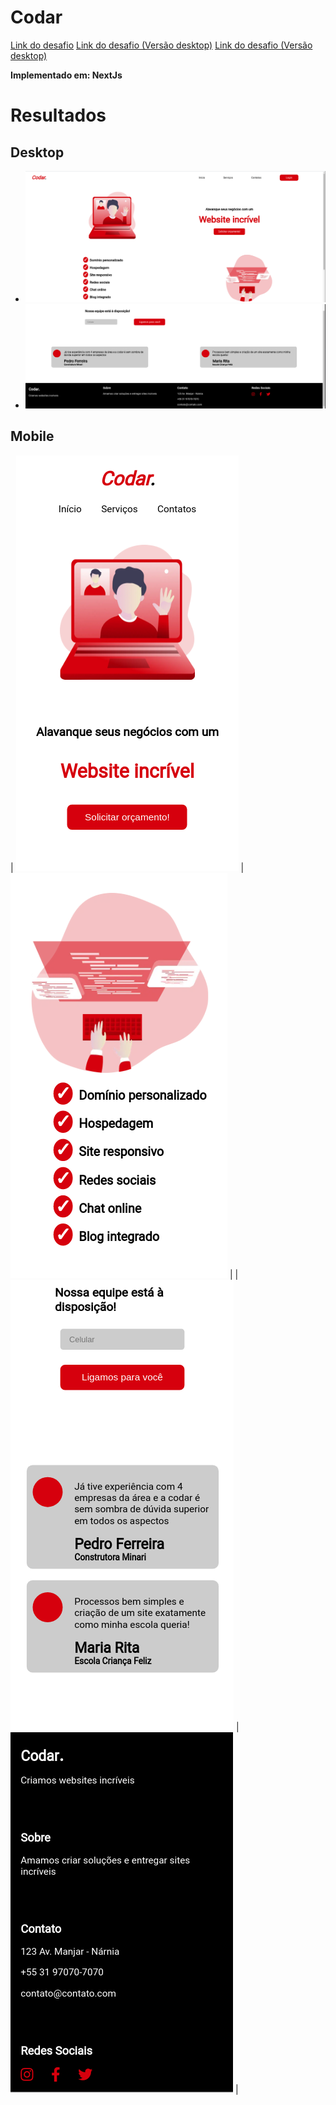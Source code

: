 # Codar

[Link do desafio](https://github.com/Lorenalgm/codar)
[Link do desafio (Versão desktop)](https://raw.githubusercontent.com/Lorenalgm/codar/master/design/desktop.png)
[Link do desafio (Versão desktop)](https://raw.githubusercontent.com/Lorenalgm/codar/master/design/mobile.png)

**Implementado em: NextJs**

# Resultados

## Desktop

* ![Imagem de resultado desktop](/Codar/Results/Result-Desktop.png)
* ![Imagem de resultado desktop](/Codar/Results/Result-Desktop-Bottom.png)

## Mobile

| ![Imagem de resultado mobile](/Codar/Results/Result-Mobile-Top.png)       | ![Imagem de resultado mobile](/Codar/Results/Result-Mobile-Checklist.png) |
| ![Imagem de resultado mobile](/Codar/Results/Result-Mobile-Review.png)    | ![Imagem de resultado mobile](/Codar/Results/Result-Mobile-Bottom.png)    |
